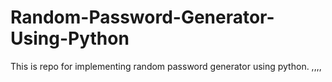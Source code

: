# Random-Password-Generator-Using-Python

This is repo for implementing random password generator using python.
,,,,
